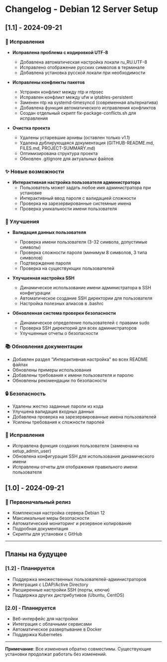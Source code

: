# Changelog - Debian 12 Server Setup

## [1.1] - 2024-09-21

### 🐛 Исправления
- **Исправлена проблема с кодировкой UTF-8**
  - Добавлена автоматическая настройка локали ru_RU.UTF-8
  - Исправлено отображение русских символов в терминале
  - Добавлена установка русской локали при необходимости

- **Исправлены конфликты пакетов**
  - Устранен конфликт между ntp и ntpsec
  - Исправлен конфликт между ufw и iptables-persistent
  - Заменен ntp на systemd-timesyncd (современная альтернатива)
  - Добавлена функция автоматического исправления конфликтов
  - Создан отдельный скрипт fix-package-conflicts.sh для исправления

- **Очистка проекта**
  - Удалены устаревшие архивы (оставлен только v1.1)
  - Удалена дублирующаяся документация (GITHUB-README.md, FILES.md, PROJECT-SUMMARY.md)
  - Оптимизирована структура проекта
  - Обновлен .gitignore для актуальных файлов

### ✨ Новые возможности
- **Интерактивная настройка пользователя администратора**
  - Пользователь может задать любое имя администратора при установке
  - Интерактивный ввод пароля с валидацией сложности
  - Проверка на зарезервированные системные имена
  - Проверка уникальности имени пользователя

### 🔧 Улучшения
- **Валидация данных пользователя**
  - Проверка имени пользователя (3-32 символа, допустимые символы)
  - Проверка сложности пароля (минимум 8 символов, 3 типа символов)
  - Подтверждение пароля
  - Проверка на существующих пользователей

- **Улучшенная настройка SSH**
  - Динамическое использование имени администратора в SSH конфигурации
  - Автоматическое создание SSH директории для пользователя
  - Настройка полезных алиасов в .bashrc

- **Обновленная система проверки безопасности**
  - Динамическое определение пользователей с правами sudo
  - Проверка SSH директорий для всех администраторов
  - Улучшенные отчеты о безопасности

### 📚 Обновления документации
- Добавлен раздел "Интерактивная настройка" во всех README файлах
- Обновлены примеры использования
- Добавлены требования к имени пользователя и паролю
- Обновлены рекомендации по безопасности

### 🔒 Безопасность
- Удалены жестко заданные пароли из кода
- Улучшена валидация входных данных
- Добавлена проверка на зарезервированные имена пользователей
- Усилены требования к сложности паролей

### 🐛 Исправления
- Исправлена функция создания пользователя (заменена на setup_admin_user)
- Обновлена конфигурация SSH для использования динамического имени
- Исправлены отчеты для отображения правильного имени пользователя

## [1.0] - 2024-09-21

### 🎉 Первоначальный релиз
- Комплексная настройка сервера Debian 12
- Максимальные меры безопасности
- Автоматический мониторинг и резервное копирование
- Подробная документация
- Скрипты для установки с GitHub

---

## Планы на будущее

### [1.2] - Планируется
- Поддержка множественных пользователей-администраторов
- Интеграция с LDAP/Active Directory
- Расширенные настройки SSH (порты, ключи)
- Поддержка других дистрибутивов (Ubuntu, CentOS)

### [2.0] - Планируется
- Веб-интерфейс для настройки
- Интеграция с облачными сервисами
- Автоматическое развертывание в Docker
- Поддержка Kubernetes

---

**Примечание**: Все изменения обратно совместимы. Существующие установки продолжат работать без изменений.

